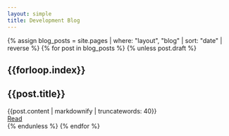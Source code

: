 ```yaml
---
layout: simple
title: Development Blog
---
```

{% assign blog_posts = site.pages | where: "layout", "blog" | sort: "date" | reverse %}
{% for post in blog_posts %}
	{% unless post.draft %}
	<div class='container title'>
		<div>
			<h2>{{forloop.index}}</h2>
			<h2>{{post.title}}</h2>
		</div>
		{{post.content | markdownify | truncatewords: 40}}
		<div>
			<a class='button' href='{{page.url}}'>Read</a>
		</div>
	</div>
	{% endunless %}
{% endfor %}